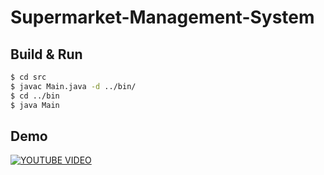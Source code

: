# Supermarket-Management-System

## Build & Run

```bash
$ cd src
$ javac Main.java -d ../bin/
$ cd ../bin
$ java Main
```

## Demo
[![YOUTUBE VIDEO](https://img.youtube.com/vi/AUOj4T9Xpv4/0.jpg)](https://www.youtube.com/watch?v=AUOj4T9Xpv4)